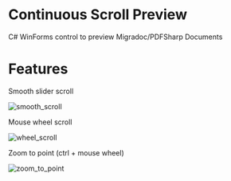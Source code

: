 # Continuous Scroll Preview
C# WinForms control to preview Migradoc/PDFSharp Documents

# Features

Smooth slider scroll

![smooth_scroll](https://user-images.githubusercontent.com/83374864/116527641-3545c080-a8db-11eb-9998-77bb0a02d69d.gif)

Mouse wheel scroll

![wheel_scroll](https://user-images.githubusercontent.com/83374864/116527657-3a0a7480-a8db-11eb-8e12-40be8ed2884a.gif)

Zoom to point (ctrl + mouse wheel)

![zoom_to_point](https://user-images.githubusercontent.com/83374864/116527683-3f67bf00-a8db-11eb-842b-4c7ba5871c8c.gif)
